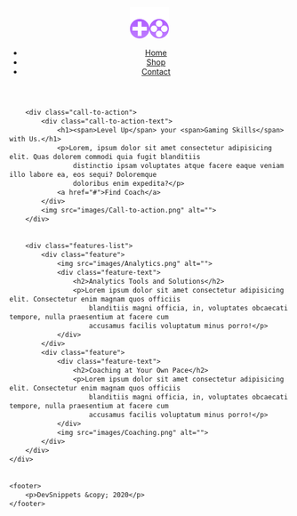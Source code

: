 <!DOCTYPE html>
<html lang="en">

<head>
    <meta charset="UTF-8">
    <meta name="viewport" content="width=device-width, initial-scale=1.0">
    <title>HTML CSS Landing Page</title>
    <link rel="stylesheet" href="style.css">
</head>

<body>
    <div class="container">
        <header class="main-header">
            <div class="logo">
                <img src="images/Logo.png" alt="">
            </div>
            <nav class="main-nav">
                <ul class="navbar">
                    <li><a href="#">Home</a></li>
                    <li><a href="#">Shop</a></li>
                    <li><a href="#">Contact</a></li>
                </ul>
            </nav>
        </header>

        <div class="call-to-action">
            <div class="call-to-action-text">
                <h1><span>Level Up</span> your <span>Gaming Skills</span> with Us.</h1>
                <p>Lorem, ipsum dolor sit amet consectetur adipisicing elit. Quas dolorem commodi quia fugit blanditiis
                    distinctio ipsam voluptates atque facere eaque veniam illo labore ea, eos sequi? Doloremque
                    doloribus enim expedita?</p>
                <a href="#">Find Coach</a>
            </div>
            <img src="images/Call-to-action.png" alt="">
        </div>


        <div class="features-list">
            <div class="feature">
                <img src="images/Analytics.png" alt="">
                <div class="feature-text">
                    <h2>Analytics Tools and Solutions</h2>
                    <p>Lorem ipsum dolor sit amet consectetur adipisicing elit. Consectetur enim magnam quos officiis
                        blanditiis magni officia, in, voluptates obcaecati tempore, nulla praesentium at facere cum
                        accusamus facilis voluptatum minus porro!</p>
                </div>
            </div>
            <div class="feature">
                <div class="feature-text">
                    <h2>Coaching at Your Own Pace</h2>
                    <p>Lorem ipsum dolor sit amet consectetur adipisicing elit. Consectetur enim magnam quos officiis
                        blanditiis magni officia, in, voluptates obcaecati tempore, nulla praesentium at facere cum
                        accusamus facilis voluptatum minus porro!</p>
                </div>
                <img src="images/Coaching.png" alt="">
            </div>
        </div>
    </div>

    
    <footer>
        <p>DevSnippets &copy; 2020</p>
    </footer>
</body>

</html>
